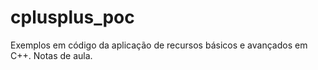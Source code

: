 # cplusplus_poc
Exemplos em código da aplicação de recursos básicos e avançados em C++. Notas de aula.
